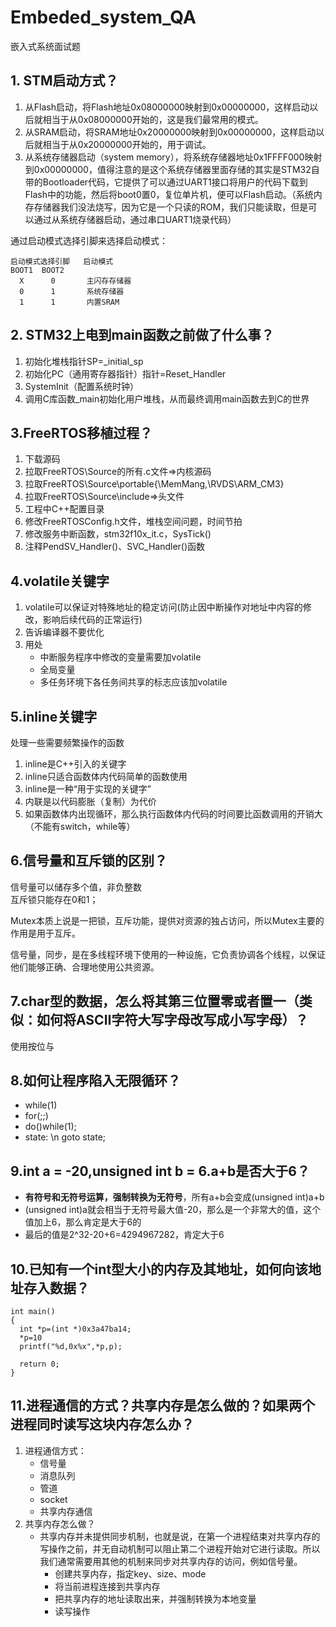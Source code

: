 # Embeded_system_QA
嵌入式系统面试题

## 1. STM启动方式？
1. 从Flash启动，将Flash地址0x08000000映射到0x00000000，这样启动以后就相当于从0x08000000开始的，这是我们最常用的模式。
2. 从SRAM启动，将SRAM地址0x20000000映射到0x00000000，这样启动以后就相当于从0x20000000开始的，用于调试。
3. 从系统存储器启动（system memory），将系统存储器地址0x1FFFF000映射到0x00000000，值得注意的是这个系统存储器里面存储的其实是STM32自带的Bootloader代码，它提供了可以通过UART1接口将用户的代码下载到Flash中的功能，然后将boot0置0，复位单片机，便可以Flash启动。（系统内存存储器我们没法烧写，因为它是一个只读的ROM，我们只能读取，但是可以通过从系统存储器启动，通过串口UART1烧录代码）

通过启动模式选择引脚来选择启动模式：

```
启动模式选择引脚   启动模式
BOOT1  BOOT2      
  X      0       主闪存存储器
  0      1       系统存储器
  1      1       内置SRAM
```

## 2. STM32上电到main函数之前做了什么事？
1. 初始化堆栈指针SP=_initial_sp
2. 初始化PC（通用寄存器指针）指针=Reset_Handler
3. SystemInit（配置系统时钟）
4. 调用C库函数_main初始化用户堆栈，从而最终调用main函数去到C的世界

## 3.FreeRTOS移植过程？
1. 下载源码
2. 拉取FreeRTOS\Source的所有.c文件=>内核源码
3. 拉取FreeRTOS\Source\portable{\MemMang,\RVDS\ARM_CM3}
4. 拉取FreeRTOS\Source\include=>头文件
5. 工程中C++配置目录
6. 修改FreeRTOSConfig.h文件，堆栈空间问题，时间节拍
7. 修改服务中断函数，stm32f10x_it.c，SysTick()
8. 注释PendSV_Handler()、SVC_Handler()函数

## 4.volatile关键字
1. volatile可以保证对特殊地址的稳定访问(防止因中断操作对地址中内容的修改，影响后续代码的正常运行)
2. 告诉编译器不要优化
3. 用处
    - 中断服务程序中修改的变量需要加volatile
    - 全局变量
    - 多任务环境下各任务间共享的标志应该加volatile

## 5.inline关键字
处理一些需要频繁操作的函数

1. inline是C++引入的关键字
2. inline只适合函数体内代码简单的函数使用
3. inline是一种“用于实现的关键字”
4. 内联是以代码膨胀（复制）为代价
5. 如果函数体内出现循环，那么执行函数体内代码的时间要比函数调用的开销大（不能有switch，while等）

## 6.信号量和互斥锁的区别？
信号量可以储存多个值，非负整数<br>
互斥锁只能存在0和1；

Mutex本质上说是一把锁，互斥功能，提供对资源的独占访问，所以Mutex主要的作用是用于互斥。

信号量，同步，是在多线程环境下使用的一种设施，它负责协调各个线程，以保证他们能够正确、合理地使用公共资源。

## 7.char型的数据，怎么将其第三位置零或者置一（类似：如何将ASCII字符大写字母改写成小写字母）？
使用按位与

## 8.如何让程序陷入无限循环？
- while(1)
- for(;;)
- do()while(1);
- state:  \n goto state;

## 9.int a = -20,unsigned int b = 6.a+b是否大于6？
- **有符号和无符号运算，强制转换为无符号**，所有a+b会变成(unsigned int)a+b
- (unsigned int)a就会相当于无符号最大值-20，那么是一个非常大的值，这个值加上6，那么肯定是大于6的
- 最后的值是2^32-20+6=4294967282，肯定大于6

## 10.已知有一个int型大小的内存及其地址，如何向该地址存入数据？
```
int main()
{
  int *p=(int *)0x3a47ba14;
  *p=10
  printf("%d,0x%x",*p,p);
  
  return 0;
}
```

## 11.进程通信的方式？共享内存是怎么做的？如果两个进程同时读写这块内存怎么办？
1. 进程通信方式：
    - 信号量
    - 消息队列
    - 管道
    - socket
    - 共享内存通信
2. 共享内存怎么做？
    - 共享内存并未提供同步机制，也就是说，在第一个进程结束对共享内存的写操作之前，并无自动机制可以阻止第二个进程开始对它进行读取。所以我们通常需要用其他的机制来同步对共享内存的访问，例如信号量。
      - 创建共享内存，指定key、size、mode
      - 将当前进程连接到共享内存
      - 把共享内存的地址读取出来，并强制转换为本地变量
      - 读写操作
